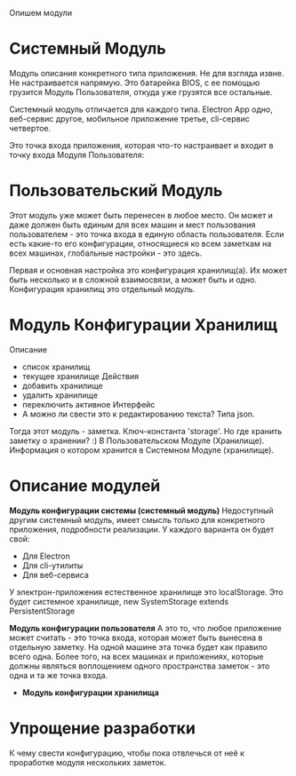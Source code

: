Опишем модули

# Системный Модуль

Модуль описания конкретного типа приложения. Не для взгляда извне. Не настраивается напрямую. Это батарейка BIOS, с ее помощью грузится Модуль Пользователя, откуда уже грузятся все остальные.

Системный модуль отличается для каждого типа. Electron App одно, веб-сервис другое, мобильное приложение третье, cli-сервис четвертое.

Это точка входа приложения, которая что-то настраивает и входит в точку входа Модуля Пользователя:


# Пользовательский Модуль

Этот модуль уже может быть перенесен в любое место. Он может и даже должен быть единым для всех машин и мест пользования пользователем - это точка входа в единую область пользователя. Если есть какие-то его конфигурации, относящиеся ко всем заметкам на всех машинах, глобальные настройки - это здесь.

Первая и основная настройка это конфигурация хранилищ(а). Их может быть несколько и в сложной взаимосвязи, а может быть и одно. Конфигурация хранилищ это отдельный модуль.

# Модуль Конфигурации Хранилищ

Описание
- список хранилищ
- текущее хранилище
Действия
- добавить хранилище
- удалить хранилище
- переключить активное
Интерфейс
- А можно ли свести это к редактированию текста? Типа json.

Тогда этот модуль - заметка. Ключ-константа 'storage'. Но где хранить заметку о хранении? :) В Пользовательском Модуле (Хранилище). Информация о котором хранится в Системном Модуле (хранилище).

# Описание модулей

**Модуль конфигурации системы (системный модуль)**
Недоступный другим системный модуль, имеет смысль только для конкретного приложения, подробности реализации. У каждого варианта он будет свой:
- Для Electron
- Для cli-утилиты
- Для веб-сервиса

У электрон-приложения естественное хранилище это localStorage. Это будет системное хранилище, new SystemStorage extends PersistentStorage

**Модуль конфигурации пользователя**
А это то, что любое приложение может считать - это точка входа, которая может быть вынесена в отдельную заметку. На одной машине эта точка будет как правило всего одна. Более того, на всех машинах и приложениях, которые должны являться воплощением одного пространства заметок - это одна и та же точка входа.

  - **Модуль конфигурации хранилища**

# Упрощение разработки

К чему свести конфигурацию, чтобы пока отвлечься от неё к проработке модуля нескольких заметок.
